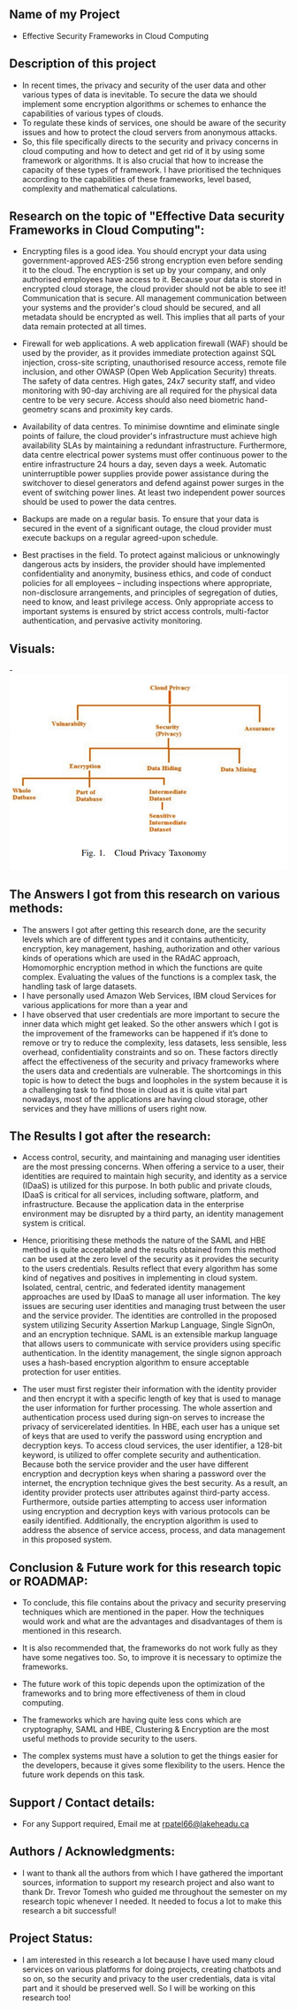 ## Name of my Project

- Effective Security Frameworks in Cloud Computing

## Description of this project

- In recent times, the privacy and security of the user
data and other various types of data is inevitable. To secure
the data we should implement some encryption algorithms or
schemes to enhance the capabilities of various types of clouds.
- To regulate these kinds of services, one should be aware of
the security issues and how to protect the cloud servers from
anonymous attacks. 
- So, this file specifically directs to the
security and privacy concerns in cloud computing and how to
detect and get rid of it by using some framework or algorithms.
It is also crucial that how to increase the capacity of these types
of framework. I have prioritised the techniques according to
the capabilities of these frameworks, level based, complexity
and mathematical calculations. 

## Research on the topic of "Effective Data security Frameworks in Cloud Computing":
- Encrypting files is a good idea. You should encrypt your data using government-approved AES-256 strong encryption even before sending it to the cloud. The encryption is set up by your company, and only authorised employees have access to it. Because your data is stored in encrypted cloud storage, the cloud provider should not be able to see it!
Communication that is secure. All management communication between your systems and the provider's cloud should be secured, and all metadata should be encrypted as well. This implies that all parts of your data remain protected at all times.

- Firewall for web applications. A web application firewall (WAF) should be used by the provider, as it provides immediate protection against SQL injection, cross-site scripting, unauthorised resource access, remote file inclusion, and other OWASP (Open Web Application Security) threats.
The safety of data centres. High gates, 24x7 security staff, and video monitoring with 90-day archiving are all required for the physical data centre to be very secure. Access should also need biometric hand-geometry scans and proximity key cards.

- Availability of data centres. To minimise downtime and eliminate single points of failure, the cloud provider's infrastructure must achieve high availability SLAs by maintaining a redundant infrastructure. Furthermore, data centre electrical power systems must offer continuous power to the entire infrastructure 24 hours a day, seven days a week. Automatic uninterruptible power supplies provide power assistance during the switchover to diesel generators and defend against power surges in the event of switching power lines. At least two independent power sources should be used to power the data centres.

- Backups are made on a regular basis. To ensure that your data is secured in the event of a significant outage, the cloud provider must execute backups on a regular agreed-upon schedule.
- Best practises in the field. To protect against malicious or unknowingly dangerous acts by insiders, the provider should have implemented confidentiality and anonymity, business ethics, and code of conduct policies for all employees – including inspections where appropriate, non-disclosure arrangements, and principles of segregation of duties, need to know, and least privilege access. Only appropriate access to important systems is ensured by strict access controls, multi-factor authentication, and pervasive activity monitoring.

## Visuals:

-![Cloud Privacy Taxonomy](https://github.com/Rushipatel171198/Research-Methodology/blob/main/1.PNG)

## The Answers I got from this research on various methods:

- The answers I got after getting this research done, are the
security levels which are of different types and it contains
authenticity, encryption, key management, hashing, authorization and other various kinds of operations which are used
in the RAdAC approach, Homomorphic encryption method
in which the functions are quite complex. Evaluating the
values of the functions is a complex task, the handling task
of large datasets.
- I have personally used Amazon Web Services, IBM cloud
Services for various applications for more than a year and
- I have observed that user credentials are more important to
secure the inner data which might get leaked.
So the other answers which I got is the improvement of
the frameworks can be happened if it’s done to remove or
try to reduce the complexity, less datasets, less sensible, less
overhead, confidentiality constraints and so on.
These factors directly affect the effectiveness of the security and privacy frameworks where the users data and
credentials are vulnerable. The shortcomings in this topic is
how to detect the bugs and loopholes in the system because it
is a challenging task to find those in cloud as it is quite vital
part nowadays, most of the applications are having cloud
storage, other services and they have millions of users right
now.

## The Results I got after the research:

- Access control, security, and maintaining and managing
user identities are the most pressing concerns. When offering
a service to a user, their identities are required to maintain
high security, and identity as a service (IDaaS) is utilized
for this purpose. In both public and private clouds, IDaaS
is critical for all services, including software, platform, and
infrastructure. Because the application data in the enterprise
environment may be disrupted by a third party, an identity
management system is critical.
- Hence, prioritising these methods the nature of the SAML
and HBE method is quite acceptable and the results obtained
from this method can be used at the zero level of the security
as it provides the security to the users credentials.
Results reflect that every algorithm has some kind of
negatives and positives in implementing in cloud system.
Isolated, central, centric, and federated identity management approaches are used by IDaaS to manage all user
information. The key issues are securing user identities and
managing trust between the user and the service provider.
The identities are controlled in the proposed system utilizing
Security Assertion Markup Language, Single SignOn, and
an encryption technique. SAML is an extensible markup
language that allows users to communicate with service
providers using specific authentication. In the identity management, the single signon approach uses a hash-based
encryption algorithm to ensure acceptable protection for user
entities.

- The user must first register their information with the
identity provider and then encrypt it with a specific length
of key that is used to manage the user information for
further processing. The whole assertion and authentication
process used during sign-on serves to increase the privacy of
servicerelated identities. In HBE, each user has a unique set
of keys that are used to verify the password using encryption
and decryption keys. To access cloud services, the user
identifier, a 128-bit keyword, is utilized to offer complete
security and authentication. 
Because both the service provider and the user have
different encryption and decryption keys when sharing a
password over the internet, the encryption technique gives
the best security. As a result, an identity provider protects user attributes against third-party access. Furthermore,
outside parties attempting to access user information using
encryption and decryption keys with various protocols can
be easily identified. Additionally, the encryption algorithm is
used to address the absence of service access, process, and
data management in this proposed system.


## Conclusion & Future work for this research topic or ROADMAP:

- To conclude, this file contains about the privacy and
security preserving techniques which are mentioned in the paper. How the techniques would
work and what are the advantages and disadvantages of them
is mentioned in this research. 
- It is also recommended that, the frameworks do not work fully as they have some negatives too.
So, to improve it is necessary to optimize the frameworks.

- The future work of this topic depends upon the optimization of the frameworks and to bring more effectiveness of
them in cloud computing.
- The frameworks which are having quite less cons which
are cryptography, SAML and HBE, Clustering & Encryption
are the most useful methods to provide security to the users.
- The complex systems must have a solution to get the
things easier for the developers, because it gives some
flexibility to the users. Hence the future work depends on
this task.

## Support / Contact details:

- For any Support required, Email me at rpatel66@lakeheadu.ca

## Authors / Acknowledgments:

- I want to thank all the authors from which I have gathered the important sources, information to support my research project and also want to thank Dr. Trevor Tomesh who guided me throughout the semester on my research topic whenever I needed. It needed to focus a lot to make this research a bit successful!

## Project Status:

- I am interested in this research a lot because I have used many cloud services on various platforms for doing projects, creating chatbots and so on, so the security and privacy to the user credentials, data is vital part and it should be preserved well. So I will be working on this research too!
